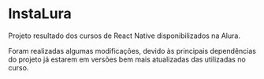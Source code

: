 # InstaLura
Projeto resultado dos cursos de React Native disponibilizados na Alura.

Foram realizadas algumas modificações, devido às principais dependências do projeto já estarem em versões bem mais atualizadas das utilizadas no curso.
